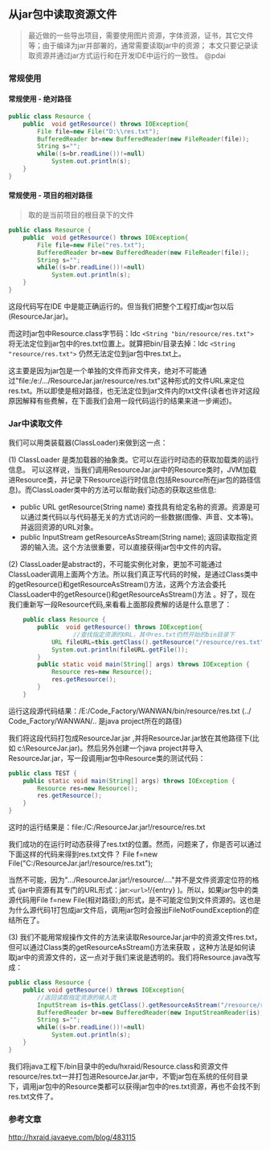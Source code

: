 ## 从jar包中读取资源文件
> 最近做的一些导出项目，需要使用图片资源，字体资源，证书，其它文件等；由于编译为jar并部署的，通常需要读取jar中的资源； 本文只要记录读取资源并通过jar方式运行和在开发IDE中运行的一致性。 @pdai


### 常规使用

#### 常规使用 - 绝对路径
```java 
public class Resource {  
    public  void getResource() throws IOException{  
        File file=new File("D:\\res.txt");  
        BufferedReader br=new BufferedReader(new FileReader(file));  
        String s="";  
        while((s=br.readLine())!=null)  
            System.out.println(s);  
    }  
}     
```
#### 常规使用 - 项目的相对路径
> 取的是当前项目的根目录下的文件

```java 
public class Resource {  
    public  void getResource() throws IOException{  
        File file=new File("res.txt");  
        BufferedReader br=new BufferedReader(new FileReader(file));  
        String s="";  
        while((s=br.readLine())!=null)  
            System.out.println(s);  
    }  
}     
```
这段代码写在IDE 中是能正确运行的。但当我们把整个工程打成jar包以后(ResourceJar.jar)。
    
 而这时jar包中Resource.class字节码：ldc `<String "bin/resource/res.txt">` 将无法定位到jar包中的res.txt位置上。就算把bin/目录去掉：ldc `<String "resource/res.txt">` 仍然无法定位到jar包中res.txt上。

  这主要是因为jar包是一个单独的文件而非文件夹，绝对不可能通过"file:/e:/.../ResourceJar.jar/resource/res.txt"这种形式的文件URL来定位res.txt。所以即使是相对路径，也无法定位到jar文件内的txt文件(读者也许对这段原因解释有些费解，在下面我们会用一段代码运行的结果来进一步阐述)。

### Jar中读取文件
我们可以用类装载器(ClassLoader)来做到这一点：

(1) ClassLoader 是类加载器的抽象类。它可以在运行时动态的获取加载类的运行信息。 可以这样说，当我们调用ResourceJar.jar中的Resource类时，JVM加载进Resource类，并记录下Resource运行时信息(包括Resource所在jar包的路径信息)。而ClassLoader类中的方法可以帮助我们动态的获取这些信息:
+ public URL getResource(String name) 
查找具有给定名称的资源。资源是可以通过类代码以与代码基无关的方式访问的一些数据(图像、声音、文本等)。并返回资源的URL对象。
+ public InputStream getResourceAsStream(String name); 
返回读取指定资源的输入流。这个方法很重要，可以直接获得jar包中文件的内容。

          
(2) ClassLoader是abstract的，不可能实例化对象，更加不可能通过ClassLoader调用上面两个方法。所以我们真正写代码的时候，是通过Class类中的getResource()和getResourceAsStream()方法，这两个方法会委托ClassLoader中的getResource()和getResourceAsStream()方法 。好了，现在我们重新写一段Resource代码,来看看上面那段费解的话是什么意思了：
```java
    public class Resource {  
        public  void getResource() throws IOException{    
                  //查找指定资源的URL，其中res.txt仍然开始的bin目录下   
            URL fileURL=this.getClass().getResource("/resource/res.txt");   
            System.out.println(fileURL.getFile());  
        }  
        public static void main(String[] args) throws IOException {  
            Resource res=new Resource();  
            res.getResource();  
        }  
    }  
```
运行这段源代码结果：/E:/Code_Factory/WANWAN/bin/resource/res.txt  (../ Code_Factory/WANWAN/.. 是java project所在的路径)

我们将这段代码打包成ResourceJar.jar ,并将ResourceJar.jar放在其他路径下(比如 c:\ResourceJar.jar)。然后另外创建一个java project并导入ResourceJar.jar，写一段调用jar包中Resource类的测试代码：

```java
public class TEST {  
    public static void main(String[] args) throws IOException {  
        Resource res=new Resource();  
        res.getResource();  
    }  
}  
```
这时的运行结果是：file:/C:/ResourceJar.jar!/resource/res.txt

我们成功的在运行时动态获得了res.txt的位置。然而，问题来了，你是否可以通过下面这样的代码来得到res.txt文件？
File f=new File("C:/ResourceJar.jar!/resource/res.txt");

当然不可能，因为".../ResourceJar.jar!/resource/...."并不是文件资源定位符的格式 (jar中资源有其专门的URL形式：jar:`<url>`!/{entry} )。所以，如果jar包中的类源代码用File f=new File(相对路径);的形式，是不可能定位到文件资源的。这也是为什么源代码1打包成jar文件后，调用jar包时会报出FileNotFoundException的症结所在了。

(3) 我们不能用常规操作文件的方法来读取ResourceJar.jar中的资源文件res.txt，但可以通过Class类的getResourceAsStream()方法来获取 ，这种方法是如何读取jar中的资源文件的，这一点对于我们来说是透明的。我们将Resource.java改写成：

```java
public class Resource {  
    public void getResource() throws IOException{  
        //返回读取指定资源的输入流  
        InputStream is=this.getClass().getResourceAsStream("/resource/res.txt");   
        BufferedReader br=new BufferedReader(new InputStreamReader(is));  
        String s="";  
        while((s=br.readLine())!=null)  
            System.out.println(s);  
    }  
}  
```

我们将java工程下/bin目录中的edu/hxraid/Resource.class和资源文件resource/res.txt一并打包进ResourceJar.jar中，不管jar包在系统的任何目录下，调用jar包中的Resource类都可以获得jar包中的res.txt资源，再也不会找不到res.txt文件了。

### 参考文章
http://hxraid.javaeye.com/blog/483115